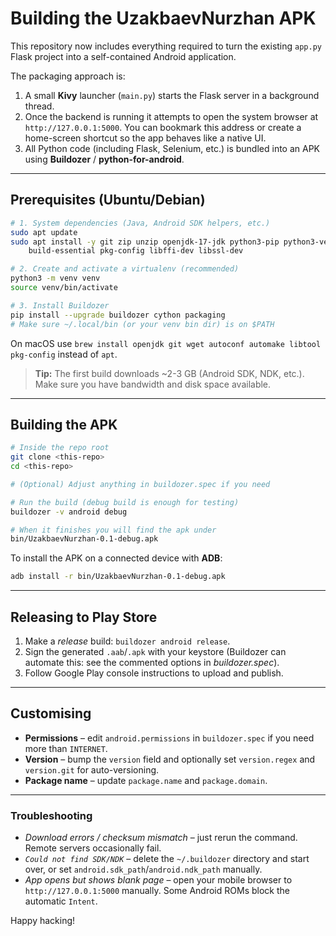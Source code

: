 # Building the **UzakbaevNurzhan** APK

This repository now includes everything required to turn the existing `app.py` Flask project into a self-contained Android application.

The packaging approach is:

1. A small **Kivy** launcher (`main.py`) starts the Flask server in a background thread.
2. Once the backend is running it attempts to open the system browser at `http://127.0.0.1:5000`.  You can bookmark this address or create a home-screen shortcut so the app behaves like a native UI.
3. All Python code (including Flask, Selenium, etc.) is bundled into an APK using **Buildozer** / **python-for-android**.

---

## Prerequisites (Ubuntu/Debian)

```bash
# 1. System dependencies (Java, Android SDK helpers, etc.)
sudo apt update
sudo apt install -y git zip unzip openjdk-17-jdk python3-pip python3-venv \
    build-essential pkg-config libffi-dev libssl-dev

# 2. Create and activate a virtualenv (recommended)
python3 -m venv venv
source venv/bin/activate

# 3. Install Buildozer
pip install --upgrade buildozer cython packaging
# Make sure ~/.local/bin (or your venv bin dir) is on $PATH
```

On macOS use `brew install openjdk git wget autoconf automake libtool pkg-config` instead of `apt`.

> **Tip:** The first build downloads ~2-3 GB (Android SDK, NDK, etc.).  Make sure you have bandwidth and disk space available.

---

## Building the APK

```bash
# Inside the repo root
git clone <this-repo>
cd <this-repo>

# (Optional) Adjust anything in buildozer.spec if you need

# Run the build (debug build is enough for testing)
buildozer -v android debug

# When it finishes you will find the apk under
bin/UzakbaevNurzhan-0.1-debug.apk
```

To install the APK on a connected device with **ADB**:

```bash
adb install -r bin/UzakbaevNurzhan-0.1-debug.apk
```

---

## Releasing to Play Store

1. Make a *release* build: `buildozer android release`.
2. Sign the generated `.aab`/`.apk` with your keystore (Buildozer can automate this: see the commented options in *buildozer.spec*).
3. Follow Google Play console instructions to upload and publish.

---

## Customising

* **Permissions** – edit `android.permissions` in `buildozer.spec` if you need more than `INTERNET`.
* **Version** – bump the `version` field and optionally set `version.regex` and `version.git` for auto-versioning.
* **Package name** – update `package.name` and `package.domain`.

---

### Troubleshooting

* *Download errors / checksum mismatch* – just rerun the command.  Remote servers occasionally fail.
* *`Could not find SDK/NDK`* – delete the `~/.buildozer` directory and start over, or set `android.sdk_path`/`android.ndk_path` manually.
* *App opens but shows blank page* – open your mobile browser to `http://127.0.0.1:5000` manually.  Some Android ROMs block the automatic `Intent`.

Happy hacking!